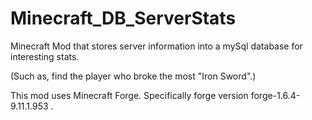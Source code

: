 Minecraft_DB_ServerStats
========================

Minecraft Mod that stores server information into a mySql database for interesting stats.

(Such as, find the player who broke the most "Iron Sword".)


This mod uses Minecraft Forge. Specifically forge version forge-1.6.4-9.11.1.953 .
